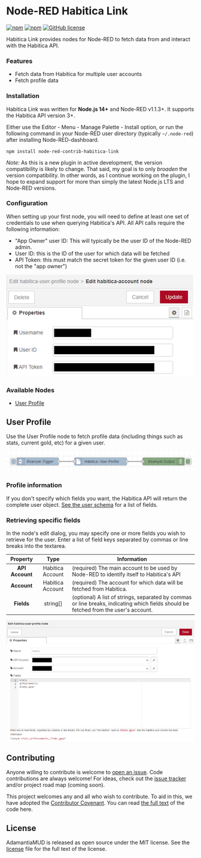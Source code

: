 # Node-RED Habitica Link

[![npm](https://img.shields.io/npm/dt/node-red-contrib-habitica-link.svg?style=flat-square)](https://www.npmjs.com/package/node-red-contrib-habitica-link)
[![npm](https://img.shields.io/npm/v/node-red-contrib-habitica-link.svg?style=flat-square)](https://github.com/chimericdream/node-red-contrib-habitica-link/)
[![GitHub license](https://img.shields.io/badge/license-MIT-blue.svg?style=flat-square)](https://github.com/chimericdream/node-red-contrib-habitica-link/blob/master/LICENSE.md)

Habitica Link provides nodes for Node-RED to fetch data from and interact with the Habitica API.

### Features
* Fetch data from Habitica for multiple user accounts
* Fetch profile data

### Installation
Habitica Link was written for **Node.js 14+** and Node-RED v1.1.3+. It supports the Habitica API version 3+.

Either use the Editor - Menu - Manage Palette - Install option, or run the following command in your Node-RED user directory (typically `~/.node-red`) after installing Node-RED-dashboard.

```
npm install node-red-contrib-habitica-link
```

_Note:_ As this is a new plugin in active development, the version compatibility is likely to change. That said, my goal is to only _broaden_ the version compatibility. In other words, as I continue working on the plugin, I hope to expand support for more than simply the latest Node.js LTS and Node-RED versions.

### Configuration

When setting up your first node, you will need to define at least one set of credentials to use when querying Habitica's API. All API calls require the following information:

* "App Owner" user ID: This will typically be the user ID of the Node-RED admin.
* User ID: this is the ID of the user for which data will be fetched
* API Token: this must match the secret token for the given user ID (i.e. not the "app owner")

![User Account Setup](https://raw.githubusercontent.com/chimericdream/node-red-contrib-habitica-link/master/docs/screenshots/example-user-account-config.png)

### Available Nodes

- [User Profile](#user-profile)

## User Profile
Use the User Profile node to fetch profile data (including things such as stats, current gold, etc) for a given user.

![User Profile Example](https://raw.githubusercontent.com/chimericdream/node-red-contrib-habitica-link/master/docs/screenshots/example-user-profile-flow.png)

### Profile information
If you don't specify which fields you want, the Habitica API will return the complete user object. [See the user schema](https://github.com/HabitRPG/habitica/blob/develop/website/server/models/user/schema.js) for a list of fields.

### Retrieving specific fields
In the node's edit dialog, you may specify one or more fields you wish to retrieve for the user. Enter a list of field keys separated by commas or line breaks into the textarea.

|  Property  | Type | Information                                                      |
|:----------:|:----:|------------------------------------------------------------------|
| **API Account** | Habitica Account | (required) The main account to be used by Node-RED to identify itself to Habitica's API |
| **Account** | Habitica Account | (required) The account for which data will be fetched from Habitica. |
| **Fields** | string[] | (optional) A list of strings, separated by commas or line breaks, indicating which fields should be fetched from the user's account. |

![User Profile Config](https://raw.githubusercontent.com/chimericdream/node-red-contrib-habitica-link/master/docs/screenshots/example-user-profile-config.png)

## Contributing

Anyone willing to contribute is welcome to [open an issue](https://github.com/chimericdream/node-red-contrib-habitica-link/issues/new). Code contributions are always welcome! For ideas, check out the [issue tracker](https://github.com/chimericdream/node-red-contrib-habitica-link/issues) and/or project road map (coming soon).

This project welcomes any and all who wish to contribute. To aid in this, we have adopted the [Contributor Covenant](https://www.contributor-covenant.org/). You can read [the full text](https://github.com/chimericdream/node-red-contrib-habitica-link/blob/master/CONDUCT.md) of the code here.

## License

AdamantiaMUD is released as open source under the MIT license. See the [license](https://github.com/chimericdream/node-red-contrib-habitica-link/blob/master/LICENSE.md) file for the full text of the license.

